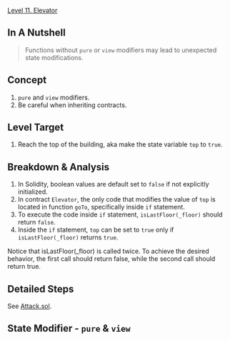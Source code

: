 [Level 11. Elevator](https://ethernaut.openzeppelin.com/level/0x6DcE47e94Fa22F8E2d8A7FDf538602B1F86aBFd2)

## In A Nutshell

> Functions without `pure` or `view` modifiers may lead to unexpected state modifications.

## Concept

1. `pure` and `view` modifiers.
2. Be careful when inheriting contracts.

## Level Target

1. Reach the top of the building, aka make the state variable `top` to `true`.

## Breakdown & Analysis

1. In Solidity, boolean values are default set to `false` if not explicitly initialized.
2. In contract `Elevator`, the only code that modifies the value of `top` is located in function `goTo`, specifically inside `if` statement.
3. To execute the code inside `if` statement, `isLastFloor(_floor)` should return `false`.
4. Inside the `if` statement, `top` can be set to `true` only if `isLastFloor(_floor)`  returns `true`.

Notice that isLastFloor(_floor) is called twice. To achieve the desired behavior, the first call  should return false, while the second call should return true.

## Detailed Steps

See [Attack.sol](https://github.com/timou0911/Ethernaut_Writeup/blob/main/11.%20Elevator%20%E2%98%85%E2%98%85%E2%98%86%E2%98%86%E2%98%86/Attack.sol).

## State Modifier - `pure` & `view`

